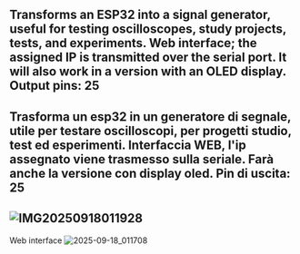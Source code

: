 Transforms an ESP32 into a signal generator, useful for testing oscilloscopes, study projects, tests, and experiments.
Web interface; the assigned IP is transmitted over the serial port.
It will also work in a version with an OLED display.
Output pins: 25
-
Trasforma un esp32 in un generatore di segnale, utile per testare oscilloscopi, per progetti studio, test ed esperimenti.
Interfaccia WEB, l'ip assegnato viene trasmesso sulla seriale.
Farà anche la versione con display oled.
Pin di uscita: 25
-
![IMG20250918011928](https://github.com/user-attachments/assets/9d7d1a72-3862-43d1-9c2b-db7cc87be0a1)
-
Web interface
![2025-09-18_011708](https://github.com/user-attachments/assets/a1916782-9dc0-4edf-b22f-dd863934c34a)
